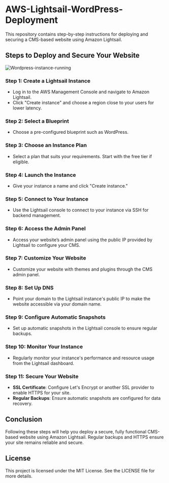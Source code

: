 # AWS-Lightsail-WordPress-Deployment

This repository contains step-by-step instructions for deploying and securing a CMS-based website using Amazon Lightsail.

## Steps to Deploy and Secure Your Website
![Wordpress-instance-running](https://github.com/user-attachments/assets/87226876-89db-4bde-9cff-0ec3a272307e)

### Step 1: Create a Lightsail Instance
- Log in to the AWS Management Console and navigate to Amazon Lightsail.
- Click "Create instance" and choose a region close to your users for lower latency.

### Step 2: Select a Blueprint
- Choose a pre-configured blueprint such as WordPress.

### Step 3: Choose an Instance Plan
- Select a plan that suits your requirements. Start with the free tier if eligible.

### Step 4: Launch the Instance
- Give your instance a name and click "Create instance."

### Step 5: Connect to Your Instance
- Use the Lightsail console to connect to your instance via SSH for backend management.

### Step 6: Access the Admin Panel
- Access your website’s admin panel using the public IP provided by Lightsail to configure your CMS.

### Step 7: Customize Your Website
- Customize your website with themes and plugins through the CMS admin panel.

### Step 8: Set Up DNS
- Point your domain to the Lightsail instance's public IP to make the website accessible via your domain name.

### Step 9: Configure Automatic Snapshots
- Set up automatic snapshots in the Lightsail console to ensure regular backups.

### Step 10: Monitor Your Instance
- Regularly monitor your instance's performance and resource usage from the Lightsail dashboard.

### Step 11: Secure Your Website
- **SSL Certificate**: Configure Let's Encrypt or another SSL provider to enable HTTPS for your site.
- **Regular Backups**: Ensure automatic snapshots are configured for data recovery.

## Conclusion
Following these steps will help you deploy a secure, fully functional CMS-based website using Amazon Lightsail. Regular backups and HTTPS ensure your site remains reliable and secure.

## License
This project is licensed under the MIT License. See the LICENSE file for more details.
